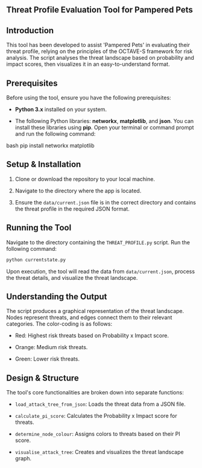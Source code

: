 ## Threat Profile Evaluation Tool for Pampered Pets

## Introduction 

This tool has been developed to assist 'Pampered Pets' in evaluating their threat profile, relying on the principles of the OCTAVE-S framework for risk analysis. The script analyses the threat landscape based on probability and impact scores, then visualizes it in an easy-to-understand format.

## Prerequisites

Before using the tool, ensure you have the following prerequisites:

- **Python 3.x** installed on your system.

- The following Python libraries: **networkx**, **matplotlib**, and **json**. You can install these libraries using **pip**. Open your terminal or command prompt and run the following command:

bash
pip install networkx matplotlib

## Setup & Installation

1. Clone or download the repository to your local machine.

2. Navigate to the directory where the app is located.

3. Ensure the `data/current.json` file is in the correct directory and contains the threat profile in the required JSON format.

## Running the Tool

Navigate to the directory containing the `THREAT_PROFILE.py` script. Run the following command:

```bash
python currentstate.py
```

Upon execution, the tool will read the data from `data/current.json`, process the threat details, and visualize the threat landscape.

## Understanding the Output

The script produces a graphical representation of the threat landscape. Nodes represent threats, and edges connect them to their relevant categories. The color-coding is as follows:

- Red: Highest risk threats based on Probability x Impact score.

- Orange: Medium risk threats.

- Green: Lower risk threats.

## Design & Structure

The tool's core functionalities are broken down into separate functions:

- `load_attack_tree_from_json`: Loads the threat data from a JSON file.

- `calculate_pi_score`: Calculates the Probability x Impact score for threats.

- `determine_node_colour`: Assigns colors to threats based on their PI score.

- `visualise_attack_tree`: Creates and visualizes the threat landscape graph.





